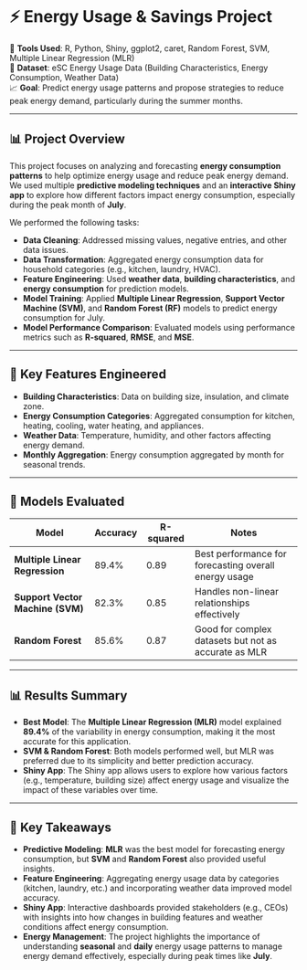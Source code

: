 # ⚡ Energy Usage & Savings Project

📌 **Tools Used**: R, Python, Shiny, ggplot2, caret, Random Forest, SVM, Multiple Linear Regression (MLR)  
📁 **Dataset**: eSC Energy Usage Data (Building Characteristics, Energy Consumption, Weather Data)  
📈 **Goal**: Predict energy usage patterns and propose strategies to reduce peak energy demand, particularly during the summer months.

---

## 📊 Project Overview

This project focuses on analyzing and forecasting **energy consumption patterns** to help optimize energy usage and reduce peak energy demand. We used multiple **predictive modeling techniques** and an **interactive Shiny app** to explore how different factors impact energy consumption, especially during the peak month of **July**.

We performed the following tasks:

- **Data Cleaning**: Addressed missing values, negative entries, and other data issues.
- **Data Transformation**: Aggregated energy consumption data for household categories (e.g., kitchen, laundry, HVAC).
- **Feature Engineering**: Used **weather data**, **building characteristics**, and **energy consumption** for prediction models.
- **Model Training**: Applied **Multiple Linear Regression**, **Support Vector Machine (SVM)**, and **Random Forest (RF)** models to predict energy consumption for July.
- **Model Performance Comparison**: Evaluated models using performance metrics such as **R-squared**, **RMSE**, and **MSE**.

---

## 🧠 Key Features Engineered

- **Building Characteristics**: Data on building size, insulation, and climate zone.
- **Energy Consumption Categories**: Aggregated consumption for kitchen, heating, cooling, water heating, and appliances.
- **Weather Data**: Temperature, humidity, and other factors affecting energy demand.
- **Monthly Aggregation**: Energy consumption aggregated by month for seasonal trends.

---

## 🤖 Models Evaluated

| Model                         | Accuracy | R-squared | Notes                                                       |
|-------------------------------|----------|-----------|-------------------------------------------------------------|
| **Multiple Linear Regression** | 89.4%    | 0.89      | Best performance for forecasting overall energy usage       |
| **Support Vector Machine (SVM)** | 82.3%    | 0.85      | Handles non-linear relationships effectively                 |
| **Random Forest**              | 85.6%    | 0.87      | Good for complex datasets but not as accurate as MLR         |

---

## 📊 Results Summary

- **Best Model**: The **Multiple Linear Regression (MLR)** model explained **89.4%** of the variability in energy consumption, making it the most accurate for this application.
- **SVM & Random Forest**: Both models performed well, but MLR was preferred due to its simplicity and better prediction accuracy.
- **Shiny App**: The Shiny app allows users to explore how various factors (e.g., temperature, building size) affect energy usage and visualize the impact of these variables over time.

---

## 📌 Key Takeaways

- **Predictive Modeling**: **MLR** was the best model for forecasting energy consumption, but **SVM** and **Random Forest** also provided useful insights.
- **Feature Engineering**: Aggregating energy usage data by categories (kitchen, laundry, etc.) and incorporating weather data improved model accuracy.
- **Shiny App**: Interactive dashboards provided stakeholders (e.g., CEOs) with insights into how changes in building features and weather conditions affect energy consumption.
- **Energy Management**: The project highlights the importance of understanding **seasonal** and **daily** energy usage patterns to manage energy demand effectively, especially during peak times like **July**.



